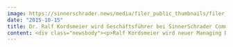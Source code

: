 ```yaml
---
image: https://sinnerschrader.news/media/filer_public_thumbnails/filer_public/29/89/29896c60-b56c-447b-9f76-e5f933872b29/ralf_kordsmeier_commerceplus_teaser.jpg__480x288_q85_crop_subsampling-2_upscale.jpg
date: "2015-10-15"
title: Dr. Ralf Kordsmeier wird Geschäftsführer bei SinnerSchrader Commerce
content: <div class="newsbody"><p>Ralf Kordsmeier wird neuer Managing Director (COO) von SinnerSchrader Commerce und ergänzt das Führungsteam um Nicole Zarbock und Moritz Koch. Der 51-jährige übernimmt die Aufgaben von Jutta Bögemann, die auf eigenen Wunsch die Agentur verlässt. Kordsmeier soll das operative Geschäft der Standorte Hamburg und Hannover steuern. In den letzten zehn Jahren arbeitete er als Director Technik bei Aperto und SinnerSchrader.</p><p><strong>Moritz Koch, Managing Director SinnerSchrader Commerce&#58;</strong></p><p><em>“Ich bedaure sehr, dass Jutta uns verlässt und gleichzeitig freue ich mich, dass wir Ralf für diese Aufgabe so schnell gewinnen konnten. Er passt hervorragend in unser Team, sowohl sein Know-how als auch seine menschliche Seite schätze ich sehr.”</em></p><p>Ralf Kordsmeier ist Doktor der Physik und seit über 20 Jahren in leitenden Funktionen von Digitalunternehmen tätig.</p><p><a href="https://commerce-plus.com/media/filer_public/da/95/da95960c-d603-493d-9f1d-dd315bb5028a/ralf_kordsmeier_commerceplus.jpg" target="_blank">Download Pressefoto Dr. Ralf Kordsmeier</a></p><p></p><p><a class="news-backlink" href="/de/"><svg class="svg-ico svg-ico--arrow-left"><use xlink&#58;href="#arrow-down"></use></svg>Zurück zur Presse Übersicht</a></p></div>
---
```


